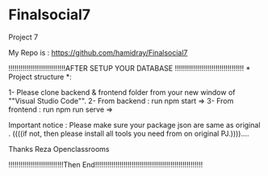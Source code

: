 # Finalsocial7
Project 7

My Repo is :
https://github.com/hamidray/Finalsocial7

!!!!!!!!!!!!!!!!!!!!!!!!!!!!AFTER SETUP YOUR DATABASE !!!!!!!!!!!!!!!!!!!!!!!!!!!!!!!!!!
                          * Project structure *:

1- Please clone backend & frontend folder from your new window of ""Visual Studio Code"".
2- From backend : run npm start =>
3- From frontend : run npm run serve =>

Important notice : Please make sure your package json are same as original . 
((((if not, then please install all tools you need from on original PJ.))))....

Thanks Reza 
Openclassrooms 


!!!!!!!!!!!!!!!!!!!!!!!!!!!Then End!!!!!!!!!!!!!!!!!!!!!!!!!!!!!!!!!!!!!!!!!!!!!!!!!!!!! 
